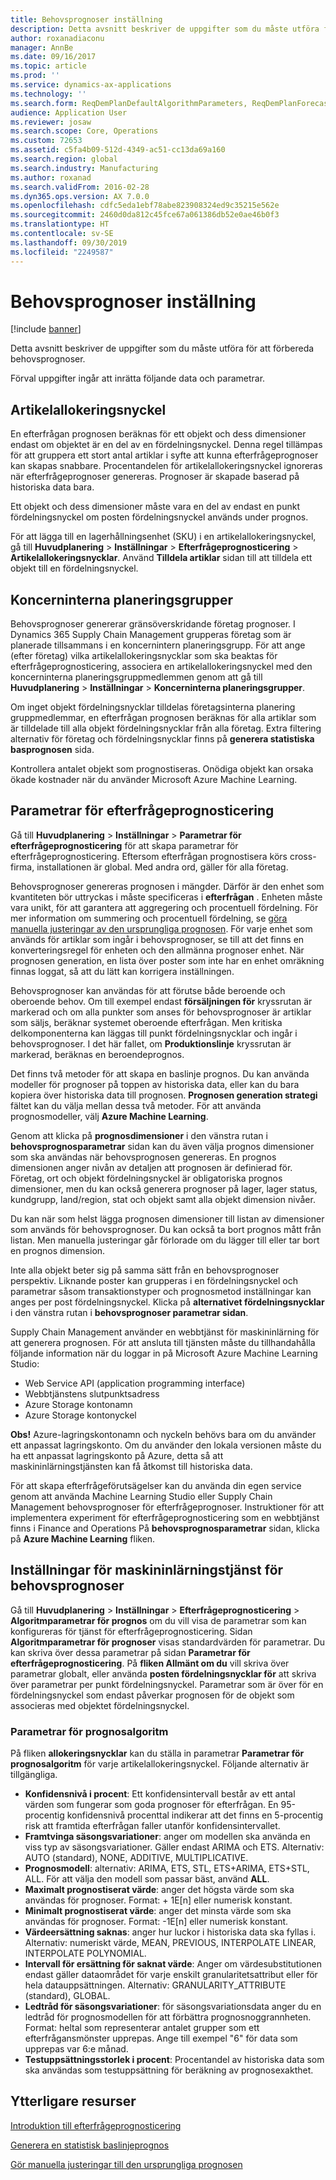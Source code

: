 ```yaml
---
title: Behovsprognoser inställning
description: Detta avsnitt beskriver de uppgifter som du måste utföra för att förbereda behovsprognoser.
author: roxanadiaconu
manager: AnnBe
ms.date: 09/16/2017
ms.topic: article
ms.prod: ''
ms.service: dynamics-ax-applications
ms.technology: ''
ms.search.form: ReqDemPlanDefaultAlgorithmParameters, ReqDemPlanForecastParameters
audience: Application User
ms.reviewer: josaw
ms.search.scope: Core, Operations
ms.custom: 72653
ms.assetid: c5fa4b09-512d-4349-ac51-cc13da69a160
ms.search.region: global
ms.search.industry: Manufacturing
ms.author: roxanad
ms.search.validFrom: 2016-02-28
ms.dyn365.ops.version: AX 7.0.0
ms.openlocfilehash: cdfc5eda1ebf78abe823908324ed9c35215e562e
ms.sourcegitcommit: 2460d0da812c45fce67a061386db52e0ae46b0f3
ms.translationtype: HT
ms.contentlocale: sv-SE
ms.lasthandoff: 09/30/2019
ms.locfileid: "2249587"
---
```

# <a name="demand-forecasting-setup"></a>Behovsprognoser inställning

[!include [banner](../includes/banner.md)]

Detta avsnitt beskriver de uppgifter som du måste utföra för att förbereda behovsprognoser.  

Förval uppgifter ingår att inrätta följande data och parametrar.

## <a name="item-allocation-key"></a>Artikelallokeringsnyckel
En efterfrågan prognosen beräknas för ett objekt och dess dimensioner endast om objektet är en del av en fördelningsnyckel. Denna regel tillämpas för att gruppera ett stort antal artiklar i syfte att kunna efterfrågeprognoser kan skapas snabbare. Procentandelen för artikelallokeringsnyckel ignoreras när efterfrågeprognoser genereras. Prognoser är skapade baserad på historiska data bara. 

Ett objekt och dess dimensioner måste vara en del av endast en punkt fördelningsnyckel om posten fördelningsnyckel används under prognos. 

För att lägga till en lagerhållningsenhet (SKU) i en artikelallokeringsnyckel, gå till **Huvudplanering** &gt; **Inställningar** &gt; **Efterfrågeprognosticering** &gt; **Artikelallokeringsnycklar**. Använd **Tilldela artiklar** sidan till att tilldela ett objekt till en fördelningsnyckel.

## <a name="intercompany-planning-groups"></a>Koncerninterna planeringsgrupper
Behovsprognoser genererar gränsöverskridande företag prognoser. I Dynamics 365 Supply Chain Management grupperas företag som är planerade tillsammans i en koncernintern planeringsgrupp. För att ange (efter företag) vilka artikelallokeringsnycklar som ska beaktas för efterfrågeprognosticering, associera en artikelallokeringsnyckel med den koncerninterna planeringsgruppmedlemmen genom att gå till **Huvudplanering** &gt; **Inställningar** &gt; **Koncerninterna planeringsgrupper**. 

Om inget objekt fördelningsnycklar tilldelas företagsinterna planering gruppmedlemmar, en efterfrågan prognosen beräknas för alla artiklar som är tilldelade till alla objekt fördelningsnycklar från alla företag. Extra filtering alternativ för företag och fördelningsnycklar finns på **generera statistiska basprognosen** sida. 

Kontrollera antalet objekt som prognostiseras. Onödiga objekt kan orsaka ökade kostnader när du använder Microsoft Azure Machine Learning.

## <a name="demand-forecasting-parameters"></a>Parametrar för efterfrågeprognosticering
Gå till **Huvudplanering** &gt; **Inställningar** &gt; **Parametrar för efterfrågeprognosticering** för att skapa parametrar för efterfrågeprognosticering. Eftersom efterfrågan prognostisera körs cross-firma, installationen är global. Med andra ord, gäller för alla företag. 

Behovsprognoser genereras prognosen i mängder. Därför är den enhet som kvantiteten bör uttryckas i måste specificeras i **efterfrågan** . Enheten måste vara unikt, för att garantera att aggregering och procentuell fördelning. För mer information om summering och procentuell fördelning, se [göra manuella justeringar av den ursprungliga prognosen](manual-adjustments-baseline-forecast.md). För varje enhet som används för artiklar som ingår i behovsprognoser, se till att det finns en konverteringsregel för enheten och den allmänna prognoser enhet. När prognosen generation, en lista över poster som inte har en enhet omräkning finnas loggat, så att du lätt kan korrigera inställningen. 

Behovsprognoser kan användas för att förutse både beroende och oberoende behov. Om till exempel endast **försäljningen för** kryssrutan är markerad och om alla punkter som anses för behovsprognoser är artiklar som säljs, beräknar systemet oberoende efterfrågan. Men kritiska delkomponenterna kan läggas till punkt fördelningsnycklar och ingår i behovsprognoser. I det här fallet, om **Produktionslinje** kryssrutan är markerad, beräknas en beroendeprognos. 

Det finns två metoder för att skapa en baslinje prognos. Du kan använda modeller för prognoser på toppen av historiska data, eller kan du bara kopiera över historiska data till prognosen. **Prognosen generation strategi** fältet kan du välja mellan dessa två metoder. För att använda prognosmodeller, välj **Azure Machine Learning**. 

Genom att klicka på **prognosdimensioner** i den vänstra rutan i **behovsprognosparametrar** sidan kan du även välja prognos dimensioner som ska användas när behovsprognosen genereras. En prognos dimensionen anger nivån av detaljen att prognosen är definierad för. Företag, ort och objekt fördelningsnyckel är obligatoriska prognos dimensioner, men du kan också generera prognoser på lager, lager status, kundgrupp, land/region, stat och objekt samt alla objekt dimension nivåer. 

Du kan när som helst lägga prognosen dimensioner till listan av dimensioner som används för behovsprognoser. Du kan också ta bort prognos mått från listan. Men manuella justeringar går förlorade om du lägger till eller tar bort en prognos dimension. 

Inte alla objekt beter sig på samma sätt från en behovsprognoser perspektiv. Liknande poster kan grupperas i en fördelningsnyckel och parametrar såsom transaktionstyper och prognosmetod inställningar kan anges per post fördelningsnyckel. Klicka på **alternativet fördelningsnycklar** i den vänstra rutan i **behovsprognoser parametrar sidan**. 

Supply Chain Management använder en webbtjänst för maskininlärning för att generera prognosen. För att ansluta till tjänsten måste du tillhandahålla följande information när du loggar in på Microsoft Azure Machine Learning Studio:

-   Web Service API (application programming interface)
-   Webbtjänstens slutpunktsadress
-   Azure Storage kontonamn
-   Azure Storage kontonyckel

**Obs!** Azure-lagringskontonamn och nyckeln behövs bara om du använder ett anpassat lagringskonto. Om du använder den lokala versionen måste du ha ett anpassat lagringskonto på Azure, detta så att maskininlärningstjänsten kan få åtkomst till historiska data. 

För att skapa efterfrågeförutsägelser kan du använda din egen service genom att använda Machine Learning Studio eller Supply Chain Management behovsprognoser för efterfrågeprognoser. Instruktioner för att implementera experiment för efterfrågeprognosticering som en webbtjänst finns i Finance and Operations På **behovsprognosparametrar** sidan, klicka på **Azure Machine Learning** fliken.

## <a name="settings-for-the-demand-forecasting-machine-learning-service"></a>Inställningar för maskininlärningstjänst för behovsprognoser
Gå till **Huvudplanering** &gt; **Inställningar** &gt; **Efterfrågeprognosticering** &gt; **Algoritmparametrar för prognos** om du vill visa de parametrar som kan konfigureras för tjänst för efterfrågeprognosticering. Sidan **Algoritmparametrar för prognoser** visas standardvärden för parametrar. Du kan skriva över dessa parametrar på sidan **Parametrar för efterfrågeprognosticering**. På **fliken Allmänt om du** vill skriva över parametrar globalt, eller använda **posten fördelningsnycklar för** att skriva över parametrar per punkt fördelningsnyckel. Parametrar som är över för en fördelningsnyckel som endast påverkar prognosen för de objekt som associeras med objektet fördelningsnyckel.

### <a name="forecast-algorithm-parameters"></a>Parametrar för prognosalgoritm

På fliken **allokeringsnycklar** kan du ställa in parametrar **Parametrar för prognosalgoritm** för varje artikelallokeringsnyckel. Följande alternativ är tillgängliga.
- **Konfidensnivå i procent**: Ett konfidensintervall består av ett antal värden som fungerar som goda prognoser för efterfrågan. En 95-procentig konfidensnivå procenttal indikerar att det finns en 5-procentig risk att framtida efterfrågan faller utanför konfidensintervallet.
- **Framtvinga säsongsvariationer**: anger om modellen ska använda en viss typ av säsongsvariationer. Gäller endast ARIMA och ETS. Alternativ: AUTO (standard), NONE, ADDITIVE, MULTIPLICATIVE.
- **Prognosmodell**: alternativ: ARIMA, ETS, STL, ETS+ARIMA, ETS+STL, ALL. För att välja den modell som passar bäst, använd **ALL**.
- **Maximalt prognostiserat värde**: anger det högsta värde som ska användas för prognoser. Format: + 1E[n] eller numerisk konstant.
- **Minimalt prognostiserat värde**: anger det minsta värde som ska användas för prognoser. Format: -1E[n] eller numerisk konstant.
- **Värdeersättning saknas**: anger hur luckor i historiska data ska fyllas i. Alternativ: numeriskt värde, MEAN, PREVIOUS, INTERPOLATE LINEAR, INTERPOLATE POLYNOMIAL.
- **Intervall för ersättning för saknat värde**: Anger om värdesubstitutionen endast gäller dataområdet för varje enskilt granularitetsattribut eller för hela datauppsättningen. Alternativ: GRANULARITY_ATTRIBUTE (standard), GLOBAL.
- **Ledtråd för säsongsvariationer**: för säsongsvariationsdata anger du en ledtråd för prognosmodellen för att förbättra prognosnoggrannheten. Format: heltal som representerar antalet grupper som ett efterfrågansmönster upprepas. Ange till exempel "6" för data som upprepas var 6:e månad.
- **Testuppsättningsstorlek i procent**: Procentandel av historiska data som ska användas som testuppsättning för beräkning av prognosexakthet. 

<a name="additional-resources"></a>Ytterligare resurser
--------

[Introduktion till efterfrågeprognosticering](introduction-demand-forecasting.md)

[Generera en statistisk baslinjeprognos](generate-statistical-baseline-forecast.md)

[Gör manuella justeringar till den ursprungliga prognosen](manual-adjustments-baseline-forecast.md)



